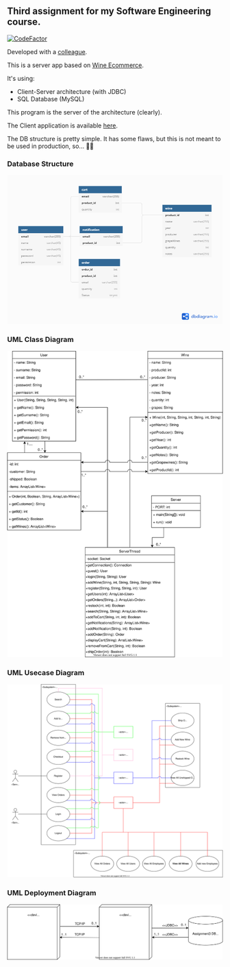 ## Third assignment for my Software Engineering course.

[![CodeFactor](https://www.codefactor.io/repository/github/sclafus/ecommerce-server/badge)](https://www.codefactor.io/repository/github/sclafus/ecommerce-server)

Developed with a [colleague](https://github.com/marticaffa).

This is a server app based on [Wine Ecommerce](https://github.com/Sclafus/Wine-Ecommerce).

It's using:

-   Client-Server architecture (with JDBC)
-   SQL Database (MySQL)

This program is the server of the architecture (clearly).

The Client application is available [here](https://github.com/Sclafus/Ecommerce-GUI).

The DB structure is pretty simple. It has some flaws, but this is not meant to be used in production, so... 🤷‍♂️

### Database Structure

![Database Structure](db_structure.png)

### UML Class Diagram

![UML Class Diagram](UML/ClassDiagram.svg)

### UML Usecase Diagram

![UML Usecase Diagram](UML/UsecaseDiagram.svg)

### UML Deployment Diagram

![UML Deployment Diagram](UML/DeploymentDiagram.svg)
